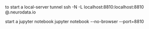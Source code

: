 to start a local-server tunnel
ssh -N -L localhost:8810:localhost:8810 <user>@<comp>.neurodata.io

start a jupyter notebook 
jupyter notebook --no-browser --port=8810

